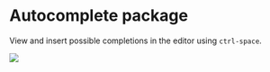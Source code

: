 # Autocomplete package

View and insert possible completions in the editor using `ctrl-space`.

![](https://f.cloud.github.com/assets/671378/2241254/23bc3d0c-9cc8-11e3-80fe-68f58316a52a.png)
